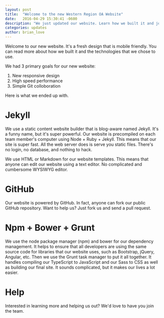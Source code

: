 ```yaml
---
layout: post
title:  "Welcome to the new Western Region OA Website"
date:   2016-04-29 15:30:41 -0600
description: "We just updated our website. Learn how we built it and join us!"
categories: updates
author: brian_love
---
```

Welcome to our new website. It's a fresh design that is mobile friendly. You can read more about how we built it and the technologies that we chose to use.

We had 3 primary goals for our new website:
1. New responsive design
2. High speed performance
3. Simple Git colloboration

Here is what we ended up with.

# Jekyll

We use a static content website builder that is blog-aware named Jekyll. It's a funny name, but it's super powerful. Our website is precompiled on each team member's computer using Node + Ruby + Jekyll. This means that our site is super fast. All the web server does is serve you static files. There's no login, no database, and nothing to hack.

We use HTML or Markdown for our website templates. This means that anyone can edit our website using a text editor. No complicated and cumbersome WYSIWYG editor.

# GitHub

Our website is powered by GitHub. In fact, anyone can fork our public GitHub repository. Want to help us? Just fork us and send a pull request.

# Npm + Bower + Grunt

We use the node package manager (npm) and bower for our dependency management. It helps to ensure that all developers are using the same source code for libraries that our website uses, such as Bootstrap, jQuery, Angular, etc. Then we use the Grunt task manager to put it all together. It handles compiling our TypeScript to JavaScript and our Sass to CSS as well as building our final site. It sounds complicated, but it makes our lives a lot easier.

# Help

Interested in learning more and helping us out? We'd love to have you join the team.